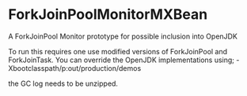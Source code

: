 # ForkJoinPoolMonitorMXBean
A ForkJoinPool Monitor prototype for possible inclusion into OpenJDK

To run this requires one use modified versions of ForkJoinPool and ForkJoinTask. You can override the OpenJDK implementations using;
-Xbootclasspath/p:out/production/demos

the GC log needs to be unzipped.
